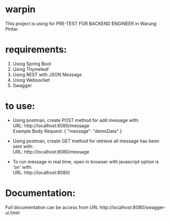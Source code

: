# warpin
This project is using for PRE-TEST FOR BACKEND ENGINEER in Warung Pintar.

# requirements:
1. Using Spring Boot
2. Using Thymeleaf
3. Using REST with JSON Message
4. Using Websocket
5. Swagger

# to use:
- Using postman, create POST method for add message with: <br />
  URL: http://localhost:8080/message <br />
  Example Body Request: {
          "message": "demoData"
        }

- Using postman, create GET method for retrieve all message has been sent with: <br />
  URL: http://localhost:8080/message <br />
  
- To run message in real time, open in browser with javascript option is 'on' with: <br />
  URL: http://localhost:8080/
  
  
# Documentation:
Full documentation can be access from URL http://localhost:8080/swagger-ui.html
